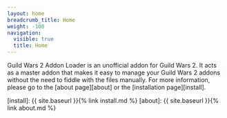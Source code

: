 ```yaml
---
layout: home
breadcrumb_title: Home
weight: -100
navigation:
  visible: true
  title: Home
---
```


Guild Wars 2 Addon Loader is an unofficial addon for Guild Wars 2.
It acts as a master addon that makes it easy to manage your Guild Wars 2 addons without the need to fiddle with the files manually.
For more information, please go to the [about page][about] or the [installation page][install].

[install]: {{ site.baseurl }}{% link install.md %}
[about]: {{ site.baseurl }}{% link about.md %}

